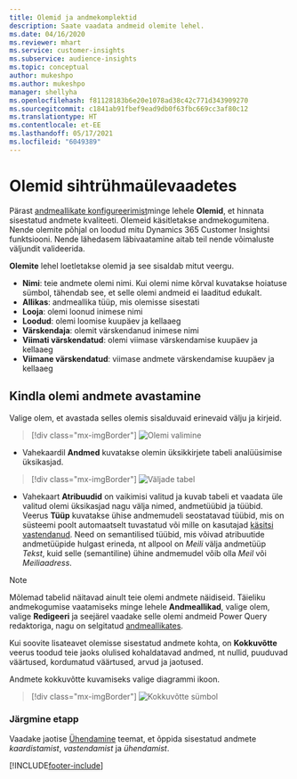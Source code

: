 ```yaml
---
title: Olemid ja andmekomplektid
description: Saate vaadata andmeid olemite lehel.
ms.date: 04/16/2020
ms.reviewer: mhart
ms.service: customer-insights
ms.subservice: audience-insights
ms.topic: conceptual
author: mukeshpo
ms.author: mukeshpo
manager: shellyha
ms.openlocfilehash: f81128183b6e20e1078ad38c42c771d343909270
ms.sourcegitcommit: c1841ab91fbef9ead9db0f63fbc669cc3af80c12
ms.translationtype: HT
ms.contentlocale: et-EE
ms.lasthandoff: 05/17/2021
ms.locfileid: "6049389"
---
```

# <a name="entities-in-audience-insights"></a>Olemid sihtrühmaülevaadetes

Pärast [andmeallikate konfigureerimist](data-sources.md)minge lehele **Olemid**, et hinnata sisestatud andmete kvaliteeti. Olemeid käsitletakse andmekogumitena. Nende olemite põhjal on loodud mitu Dynamics 365 Customer Insightsi funktsiooni. Nende lähedasem läbivaatamine aitab teil nende võimaluste väljundit valideerida.

**Olemite** lehel loetletakse olemid ja see sisaldab mitut veergu.

- **Nimi**: teie andmete olemi nimi. Kui olemi nime kõrval kuvatakse hoiatuse sümbol, tähendab see, et selle olemi andmeid ei laaditud edukalt.
- **Allikas**: andmeallika tüüp, mis olemisse sisestati
- **Looja**: olemi loonud inimese nimi
- **Loodud**: olemi loomise kuupäev ja kellaaeg
- **Värskendaja**: olemit värskendanud inimese nimi
- **Viimati värskendatud**: olemi viimase värskendamise kuupäev ja kellaaeg
- **Viimane värskendatud**: viimase andmete värskendamise kuupäev ja kellaaeg

## <a name="exploring-a-specific-entitys-data"></a>Kindla olemi andmete avastamine

Valige olem, et avastada selles olemis sisalduvaid erinevaid välju ja kirjeid.

> [!div class="mx-imgBorder"]
> ![Olemi valimine](media/data-manager-entities-data.png "Vali olem")

- Vahekaardil **Andmed** kuvatakse olemin üksikkirjete tabeli analüüsimise üksikasjad.

> [!div class="mx-imgBorder"]
> ![Väljade tabel](media/data-manager-entities-fields.PNG "Väljade tabel")

- Vahekaart **Atribuudid** on vaikimisi valitud ja kuvab tabeli et vaadata üle valitud olemi üksikasjad nagu välja nimed, andmetüübid ja tüübid. Veerus **Tüüp** kuvatakse ühise andmemudeli seostatavad tüübid, mis on süsteemi poolt automaatselt tuvastatud või mille on kasutajad [käsitsi vastendanud](map-entities.md). Need on semantilised tüübid, mis võivad atribuutide andmetüüpide hulgast erineda, nt allpool on *Meili* välja andmetüüp *Tekst*, kuid selle (semantiline) ühine andmemudel võib olla *Meil* või *Meiliaadress*.

> [!NOTE]
> Mõlemad tabelid näitavad ainult teie olemi andmete näidiseid. Täieliku andmekogumise vaatamiseks minge lehele **Andmeallikad**, valige olem, valige **Redigeeri** ja seejärel vaadake selle olemi andmeid Power Query redaktoriga, nagu on selgitatud [andmeallikates](data-sources.md).

Kui soovite lisateavet olemisse sisestatud andmete kohta, on **Kokkuvõtte** veerus toodud teie jaoks olulised kohaldatavad andmed, nt nullid, puuduvad väärtused, kordumatud väärtused, arvud ja jaotused.

Andmete kokkuvõtte kuvamiseks valige diagrammi ikoon.

> [!div class="mx-imgBorder"]
> ![Kokkuvõtte sümbol](media/data-manager-entities-summary.png "Andmete kokkuvõtte tabel")

### <a name="next-step"></a>Järgmine etapp

Vaadake jaotise [Ühendamine](data-unification.md) teemat, et õppida sisestatud andmete *kaardistamist*, *vastendamist* ja *ühendamist*.


[!INCLUDE[footer-include](../includes/footer-banner.md)]
